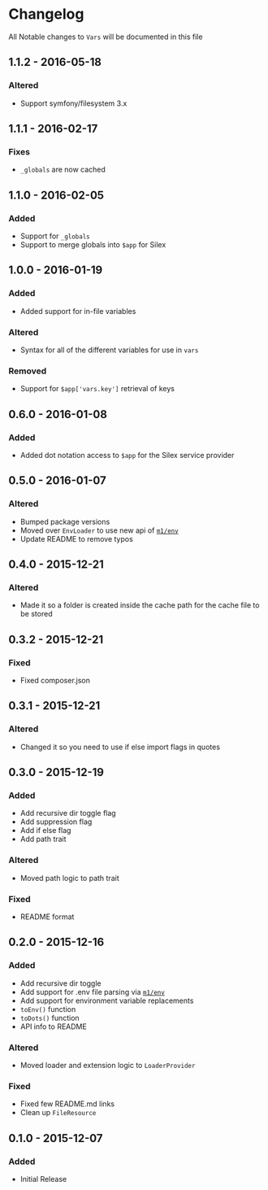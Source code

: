 # Changelog

All Notable changes to `Vars` will be documented in this file

## 1.1.2 - 2016-05-18

### Altered
- Support symfony/filesystem 3.x

## 1.1.1 - 2016-02-17

### Fixes
- `_globals` are now cached

## 1.1.0 - 2016-02-05

### Added
- Support for `_globals`
- Support to merge globals into `$app` for Silex

## 1.0.0 - 2016-01-19

### Added
- Added support for in-file variables

### Altered
- Syntax for all of the different variables for use in `vars`

### Removed
- Support for `$app['vars.key']` retrieval of keys

## 0.6.0 - 2016-01-08

### Added
- Added dot notation access to `$app` for the Silex service provider

## 0.5.0 - 2016-01-07

### Altered
- Bumped package versions
- Moved over `EnvLoader` to use new api of [`m1/env`](https://github.com/m1/env)
- Update README to remove typos

## 0.4.0 - 2015-12-21

### Altered
- Made it so a folder is created inside the cache path for the cache file to be stored

## 0.3.2 - 2015-12-21

### Fixed
- Fixed composer.json

## 0.3.1 - 2015-12-21

### Altered
- Changed it so you need to use if else import flags in quotes

## 0.3.0 - 2015-12-19

### Added
- Add recursive dir toggle flag
- Add suppression flag
- Add if else flag
- Add path trait

### Altered
- Moved path logic to path trait

### Fixed
- README format

## 0.2.0 - 2015-12-16

### Added
- Add recursive dir toggle
- Add support for .env file parsing via [`m1/env`](https://github.com/m1/env)
- Add support for environment variable replacements
- `toEnv()` function
- `toDots()` function
- API info to README

### Altered
- Moved loader and extension logic to `LoaderProvider`

### Fixed
- Fixed few README.md links
- Clean up `FileResource`

## 0.1.0 - 2015-12-07

### Added
- Initial Release
